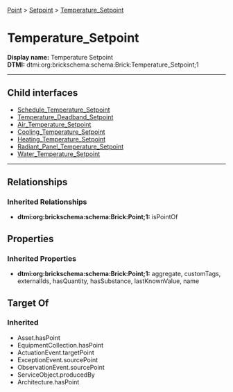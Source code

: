 [Point](../../Point.md) > [Setpoint](../Setpoint.md) > [Temperature_Setpoint](.)
# Temperature_Setpoint

**Display name:** Temperature Setpoint<br />
**DTMI:** dtmi:org:brickschema:schema:Brick:Temperature_Setpoint;1

---


## Child interfaces
* [Schedule_Temperature_Setpoint](Schedule_Temperature_Setpoint.md)
* [Temperature_Deadband_Setpoint](Temperature_Deadband_Setpoint/Temperature_Deadband_Setpoint.md)
* [Air_Temperature_Setpoint](Air_Temperature_Setpoint/Air_Temperature_Setpoint.md)
* [Cooling_Temperature_Setpoint](Cooling_Temperature_Setpoint/Cooling_Temperature_Setpoint.md)
* [Heating_Temperature_Setpoint](Heating_Temperature_Setpoint/Heating_Temperature_Setpoint.md)
* [Radiant_Panel_Temperature_Setpoint](Radiant_Panel_Temperature_Setpoint/Radiant_Panel_Temperature_Setpoint.md)
* [Water_Temperature_Setpoint](Water_Temperature_Setpoint/Water_Temperature_Setpoint.md)

---
## Relationships
### Inherited Relationships
* **dtmi:org:brickschema:schema:Brick:Point;1:** isPointOf
## Properties
### Inherited Properties
* **dtmi:org:brickschema:schema:Brick:Point;1:** aggregate, customTags, externalIds, hasQuantity, hasSubstance, lastKnownValue, name
## Target Of
### Inherited
* Asset.hasPoint
* EquipmentCollection.hasPoint
* ActuationEvent.targetPoint
* ExceptionEvent.sourcePoint
* ObservationEvent.sourcePoint
* ServiceObject.producedBy
* Architecture.hasPoint
